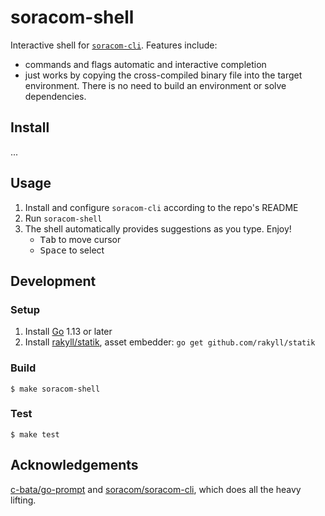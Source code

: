 # soracom-shell

Interactive shell for [`soracom-cli`](https://github.com/soracom/soracom-cli/). Features include:

- commands and flags automatic and interactive completion
- just works by copying the cross-compiled binary file into the target environment. There is no need to build an environment or solve dependencies.

## Install

...

## Usage

1. Install and configure `soracom-cli` according to the repo's README
2. Run `soracom-shell`
3. The shell automatically provides suggestions as you type. Enjoy!
    - <kbd>Tab</kbd> to move cursor
    - <kbd>Space</kbd> to select

## Development

### Setup

1. Install [Go](https://golang.org/) 1.13 or later
2. Install [rakyll/statik](https://github.com/rakyll/statik), asset embedder: `go get github.com/rakyll/statik`

### Build

```console
$ make soracom-shell
```

### Test

```console
$ make test
```

## Acknowledgements

[c-bata/go-prompt](https://github.com/c-bata/go-prompt/) and [soracom/soracom-cli](https://github.com/soracom/soracom-cli/), which does all the heavy lifting.